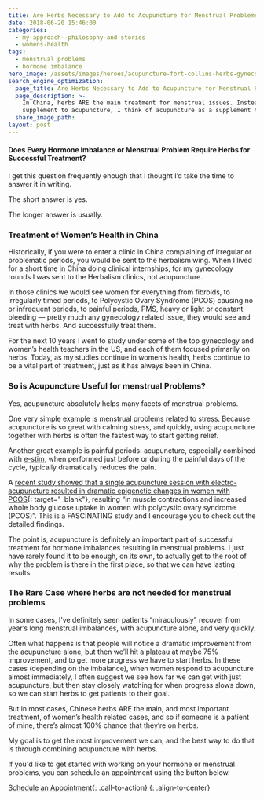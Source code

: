 ```yaml
---
title: Are Herbs Necessary to Add to Acupuncture for Menstrual Problems?
date: 2018-06-20 15:46:00
categories:
  - my-approach--philosophy-and-stories
  - womens-health
tags:
  - menstrual problems
  - hormone imbalance
hero_image: /assets/images/heroes/acupuncture-fort-collins-herbs-gynecology.jpg
search_engine_optimization:
  page_title: Are Herbs Necessary to Add to Acupuncture for Menstrual Problems?
  page_description: >-
    In China, herbs ARE the main treatment for menstrual issues. Instead of a
    supplement to acupuncture, I think of acupuncture as a supplement to herbs.
  share_image_path:
layout: post
---
```


#### Does Every Hormone Imbalance or Menstrual Problem Require Herbs for Successful Treatment?

I get this question frequently enough that I thought I’d take the time to answer it in writing.

The short answer is yes.

The longer answer is usually.

### Treatment of Women’s Health in China

Historically, if you were to enter a clinic in China complaining of irregular or problematic periods, you would be sent to the herbalism wing. When I lived for a short time in China doing clinical internships, for my gynecology rounds I was sent to the Herbalism clinics, not acupuncture.

In those clinics we would see women for everything from fibroids, to irregularly timed periods, to Polycystic Ovary Syndrome (PCOS) causing no or infrequent periods, to painful periods, PMS, heavy or light or constant bleeding — pretty much any gynecology related issue, they would see and treat with herbs. And successfully treat them.

For the next 10 years I went to study under some of the top gynecology and women’s health teachers in the US, and each of them focused primarily on herbs. Today, as my studies continue in women’s health, herbs continue to be a vital part of treatment, just as it has always been in China.

### So is Acupuncture Useful for menstrual Problems?

Yes, acupuncture absolutely helps many facets of menstrual problems.

One very simple example is menstrual problems related to stress. Because acupuncture is so great with calming stress, and quickly, using acupuncture together with herbs is often the fastest way to start getting relief.

Another great example is painful periods: acupuncture, especially combined with [e-stim](http://www.acupuncturetoday.com/abc/electroacupuncture.php), when performed just before or during the painful days of the cycle, typically dramatically reduces the pain.

A [recent study showed that a single acupuncture session with electro-acupuncture resulted in dramatic epigenetic changes in women with PCOS](https://www.researchgate.net/publication/322799461_A_Single_Bout_of_Electroacupuncture_Remodels_Epigenetic_and_Transcriptional_Changes_in_Adipose_Tissue_in_Polycystic_Ovary_Syndrome){: target="_blank"}, resulting “in muscle contractions and increased whole body glucose uptake in women with polycystic ovary syndrome (PCOS)”. This is a FASCINATING study and I encourage you to check out the detailed findings.

The point is, acupuncture is definitely an important part of successful treatment for hormone imbalances resulting in menstrual problems. I just have rarely found it to be enough, on its own, to actually get to the root of why the problem is there in the first place, so that we can have lasting results.

### The Rare Case where herbs are not needed for menstrual problems

In some cases, I’ve definitely seen patients “miraculously” recover from year’s long menstrual imbalances, with acupuncture alone, and very quickly.

Often what happens is that people will notice a dramatic improvement from the acupuncture alone, but then we’ll hit a plateau at maybe 75% improvement, and to get more progress we have to start herbs. In these cases (depending on the imbalance), when women respond to acupuncture almost immediately, I often suggest we see how far we can get with just acupuncture, but then stay closely watching for when progress slows down, so we can start herbs to get patients to their goal.

But in most cases, Chinese herbs ARE the main, and most important treatment, of women’s health related cases, and so if someone is a patient of mine, there’s almost 100% chance that they’re on herbs.

My goal is to get the most improvement we can, and the best way to do that is through combining acupuncture with herbs.

If you'd like to get started with working on your hormone or menstrual problems, you can schedule an appointment using the button below.

[Schedule an Appointment](/make-an-appointment/){: .call-to-action}
{: .align-to-center}

&nbsp;

&nbsp;